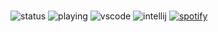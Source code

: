 ### 


![status](https://img.shields.io/endpoint?url=https://dev.discordprofiles.me/api/badge/status/529788328405499905?simple=true)
![playing](https://nocache.advaith.workers.dev?url=https://img.shields.io/endpoint?url=https://dev.discordprofiles.me/api/badge/playing/529788328405499905)
![vscode](https://nocache.advaith.workers.dev?url=https://img.shields.io/endpoint?url=https://dev.discordprofiles.me/api/badge/vscode/529788328405499905)
![intellij](https://nocache.advaith.workers.dev?url=https://img.shields.io/endpoint?url=https://dev.discordprofiles.me/api/badge/intellij/529788328405499905)
[![spotify](https://nocache.advaith.workers.dev?url=https://img.shields.io/endpoint?url=https://dev.discordprofiles.me/api/badge/spotify/529788328405499905)](https://dev.discordprofiles.me/openspotify/529788328405499905)

<!--
**advaith1/advaith1** is a ✨ _special_ ✨ repository because its `README.md` (this file) appears on your GitHub profile.

Here are some ideas to get you started:

- 🔭 I’m currently working on ...
- 🌱 I’m currently learning ...
- 👯 I’m looking to collaborate on ...
- 🤔 I’m looking for help with ...
- 💬 Ask me about ...
- 📫 How to reach me: ...
- 😄 Pronouns: ...
- ⚡ Fun fact: ...
-->
